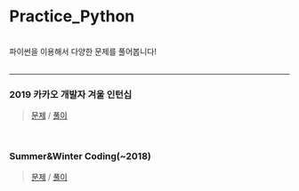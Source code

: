 # Practice_Python
<br>
파이썬을 이용해서 다양한 문제를 풀어봅니다!<br><br>

***

### 2019 카카오 개발자 겨울 인턴십
> [문제](https://simpleisit.tistory.com/144) / [풀이](./kakao/2019_카카오_개발자_겨울_인턴십.py)
<br>

### Summer&Winter Coding(~2018)
> [문제](https://simpleisit.tistory.com/146) / [풀이](./etc/Summer&Winter_Coding(~2018).py)
<br>
